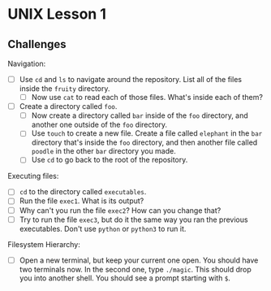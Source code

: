 UNIX Lesson 1
=============

Challenges
----------

Navigation:

- [ ] Use `cd` and `ls` to navigate around the repository. List all of the files inside the `fruity` directory.
  - [ ] Now use `cat` to read each of those files. What's inside each of them?
- [ ] Create a directory called `foo`.
  - [ ] Now create a directory called `bar` inside of the `foo` directory, and another one outside of the `foo` directory.
  - [ ] Use `touch` to create a new file. Create a file called `elephant` in the `bar` directory that's inside the `foo` directory, and then another file called `poodle` in the other `bar` directory you made.
  - [ ] Use `cd` to go back to the root of the repository.

Executing files:

- [ ] `cd` to the directory called `executables`.
- [ ] Run the file `exec1`. What is its output?
- [ ] Why can't you run the file `exec2`? How can you change that?
- [ ] Try to run the file `exec3`, but do it the same way you ran the previous executables. Don't use `python` or `python3` to run it.

Filesystem Hierarchy:

- [ ] Open a new terminal, but keep your current one open. You should have two terminals now. In the second one, type `./magic`. This should drop you into another shell. You should see a prompt starting with `$`.